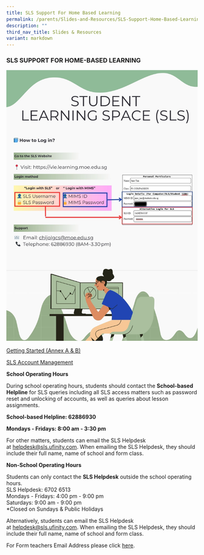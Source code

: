 ```yaml
---
title: SLS Support For Home Based Learning
permalink: /parents/Slides-and-Resources/SLS-Support-Home-Based-Learning/
description: ""
third_nav_title: Slides & Resources
variant: markdown
---
```


### SLS SUPPORT FOR HOME-BASED LEARNING
![](/images/2.jpg)

[Getting Started (Annex A &amp; B)](/files/Annexes%20to%20Letter%20to%20Parents.pdf)

[SLS Account Management](/files/SLS%20Account%20Management%20-%20Guide%20for%20P2%20to%20P6%20Students.pdf)


**School Operating Hours**

During school operating hours, students should contact the&nbsp;**School-based Helpline**&nbsp;for SLS queries including all SLS access matters such as password reset and unlocking of accounts, as well as queries about lesson assignments.&nbsp;

  

**School-based Helpline: 62886930**

**Mondays - Fridays: 8:00 am - 3:30 pm**

  

For other matters, students can email the SLS Helpdesk at&nbsp;[helpdesk@sls.ufinity.com](mailto:helpdesk@sls.ufinity.com). When emailing the SLS Helpdesk, they should include their full name, name of school and form class.

  

  

**Non-School Operating Hours**&nbsp;

  

Students can only contact the&nbsp;**SLS Helpdesk**&nbsp;outside the school operating hours.
<br>SLS Helpdesk: 6702 6513
<br>Mondays - Fridays: 4:00 pm - 9:00 pm
<br>Saturdays: 9:00 am - 9:00 pm
<br>\*Closed on Sundays &amp; Public Holidays

  

Alternatively, students can email the SLS Helpdesk at&nbsp;[helpdesk@sls.ufinity.com](mailto:helpdesk@sls.ufinity.com). When emailing the SLS Helpdesk, they should include their full name, name of school and form class.

  

For Form teachers Email Address please click&nbsp;[here](https://www.chijourladyofgoodcounsel.moe.edu.sg/our-school/school-staff/teaching-staff/).